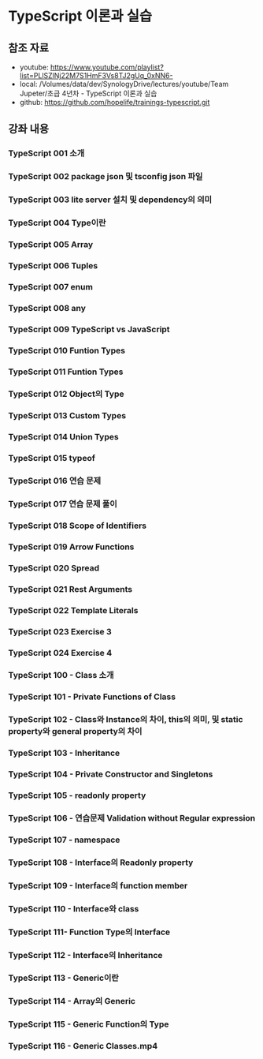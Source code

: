 # TypeScript 이론과 실습

## 참조 자료
- youtube: https://www.youtube.com/playlist?list=PLlSZlNj22M7S1HmF3Vs8TJ2gUq_0xNN6-
- local: /Volumes/data/dev/SynologyDrive/lectures/youtube/Team Jupeter/초급 4년차 - TypeScript 이론과 실습
- github: https://github.com/hopelife/trainings-typescript.git

## 강좌 내용

### TypeScript 001 소개


### TypeScript 002 package json 및 tsconfig json 파일


### TypeScript 003 lite server 설치 및 dependency의 의미


### TypeScript 004 Type이란


### TypeScript 005 Array


### TypeScript 006 Tuples


### TypeScript 007 enum


### TypeScript 008 any


### TypeScript 009 TypeScript vs JavaScript


### TypeScript 010 Funtion Types


### TypeScript 011 Funtion Types


### TypeScript 012 Object의 Type


### TypeScript 013 Custom Types


### TypeScript 014 Union Types


### TypeScript 015 typeof


### TypeScript 016 연습 문제


### TypeScript 017 연습 문제 풀이


### TypeScript 018 Scope of Identifiers


### TypeScript 019 Arrow Functions


### TypeScript 020 Spread


### TypeScript 021 Rest Arguments


### TypeScript 022 Template Literals


### TypeScript 023 Exercise 3


### TypeScript 024 Exercise 4


### TypeScript 100 - Class 소개


### TypeScript 101 - Private Functions of Class


### TypeScript 102 - Class와 Instance의 차이, this의 의미, 및 static property와 general property의 차이


### TypeScript 103 - Inheritance


### TypeScript 104 - Private Constructor and Singletons


### TypeScript 105 - readonly property


### TypeScript 106 - 연습문제 Validation without Regular expression


### TypeScript 107 - namespace


### TypeScript 108 - Interface의 Readonly property


### TypeScript 109 - Interface의 function member


### TypeScript 110 - Interface와 class


### TypeScript 111- Function Type의 Interface


### TypeScript 112 - Interface의 Inheritance


### TypeScript 113 - Generic이란


### TypeScript 114 - Array의 Generic


### TypeScript 115 - Generic Function의 Type


### TypeScript 116 - Generic Classes.mp4

